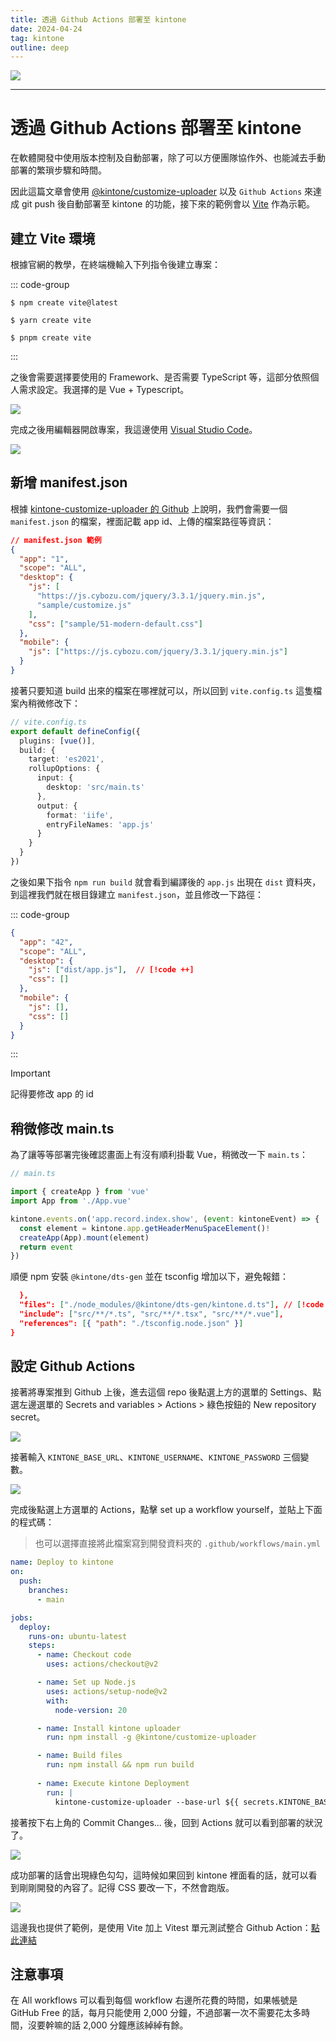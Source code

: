 ```yaml
---
title: 透過 Github Actions 部署至 kintone
date: 2024-04-24
tag: kintone
outline: deep
---
```


![](https://i.imgur.com/Z5fEdLw.jpeg)

--- 

# 透過 Github Actions 部署至 kintone

在軟體開發中使用版本控制及自動部署，除了可以方便團隊協作外、也能減去手動部署的繁瑣步驟和時間。

因此這篇文章會使用 [@kintone/customize-uploader](https://www.npmjs.com/package/@kintone/customize-uploader) 以及 `Github Actions` 來達成 git push 後自動部署至 kintone 的功能，接下來的範例會以 [Vite](https://vitejs.dev/) 作為示範。

## 建立 Vite 環境

根據官網的教學，在終端機輸入下列指令後建立專案：

::: code-group

```shell [NPM]
$ npm create vite@latest
```

```shell [Yarn]
$ yarn create vite
```

```shell [PNPM]
$ pnpm create vite
```
:::

之後會需要選擇要使用的 Framework、是否需要 TypeScript 等，這部分依照個人需求設定。我選擇的是 Vue + Typescript。

![](https://i.imgur.com/yVDVThK.png)

完成之後用編輯器開啟專案，我這邊使用 [Visual Studio Code](https://code.visualstudio.com/)。

![](https://i.imgur.com/dStsFRt.png)

## 新增 manifest.json

根據 [kintone-customize-uploader 的 Github](https://github.com/kintone/js-sdk/tree/master/packages/customize-uploader) 上說明，我們會需要一個 `manifest.json` 的檔案，裡面記載 app id、上傳的檔案路徑等資訊：

```json
// manifest.json 範例
{
  "app": "1",
  "scope": "ALL",
  "desktop": {
    "js": [
      "https://js.cybozu.com/jquery/3.3.1/jquery.min.js",
      "sample/customize.js"
    ],
    "css": ["sample/51-modern-default.css"]
  },
  "mobile": {
    "js": ["https://js.cybozu.com/jquery/3.3.1/jquery.min.js"]
  }
}
```

接著只要知道 build 出來的檔案在哪裡就可以，所以回到 `vite.config.ts` 這隻檔案內稍微修改下：

```ts
// vite.config.ts
export default defineConfig({
  plugins: [vue()],
  build: {
    target: 'es2021',
    rollupOptions: {
      input: {
        desktop: 'src/main.ts'
      },
      output: {
        format: 'iife',
        entryFileNames: 'app.js'
      }
    }
  }
})
```

之後如果下指令 `npm run build` 就會看到編譯後的 `app.js` 出現在 `dist` 資料夾，到這裡我們就在根目錄建立 `manifest.json`，並且修改一下路徑：

::: code-group
```json [manifest.json]
{
  "app": "42",
  "scope": "ALL",
  "desktop": {
    "js": ["dist/app.js"],  // [!code ++]
    "css": []
  },
  "mobile": {
    "js": [],
    "css": []
  }
}
```
:::

> [!IMPORTANT]
> 記得要修改 app 的 id

## 稍微修改 main.ts

為了讓等等部署完後確認畫面上有沒有順利掛載 Vue，稍微改一下 `main.ts`：

```js
// main.ts

import { createApp } from 'vue'
import App from './App.vue'

kintone.events.on('app.record.index.show', (event: kintoneEvent) => {
  const element = kintone.app.getHeaderMenuSpaceElement()!
  createApp(App).mount(element)
  return event
})
```

順便 npm 安裝 `@kintone/dts-gen` 並在 tsconfig 增加以下，避免報錯：

```json
  },
  "files": ["./node_modules/@kintone/dts-gen/kintone.d.ts"], // [!code ++]
  "include": ["src/**/*.ts", "src/**/*.tsx", "src/**/*.vue"],
  "references": [{ "path": "./tsconfig.node.json" }]
}
```

## 設定 Github Actions

接著將專案推到 Github 上後，進去這個 repo 後點選上方的選單的 Settings、點選左邊選單的 Secrets and variables > Actions > 綠色按鈕的 New repository secret。

![](https://i.imgur.com/Pfhuk7b.png)

接著輸入 `KINTONE_BASE_URL`、`KINTONE_USERNAME`、`KINTONE_PASSWORD` 三個變數。

![](https://i.imgur.com/kJBQoOB.png)

完成後點選上方選單的 Actions，點擊 set up a workflow yourself，並貼上下面的程式碼：

> 也可以選擇直接將此檔案寫到開發資料夾的 `.github/workflows/main.yml`

```yml
name: Deploy to kintone
on:
  push:
    branches:
      - main

jobs:
  deploy:
    runs-on: ubuntu-latest
    steps:
      - name: Checkout code
        uses: actions/checkout@v2

      - name: Set up Node.js
        uses: actions/setup-node@v2
        with:
          node-version: 20

      - name: Install kintone uploader
        run: npm install -g @kintone/customize-uploader

      - name: Build files
        run: npm install && npm run build
    
      - name: Execute kintone Deployment
        run: |
          kintone-customize-uploader --base-url ${{ secrets.KINTONE_BASE_URL }} --username ${{ secrets.KINTONE_USERNAME }} --password ${{ secrets.KINTONE_PASSWORD }} manifest.json
```

接著按下右上角的 Commit Changes... 後，回到 Actions 就可以看到部署的狀況了。

![](https://i.imgur.com/Rfw8jGr.png)

成功部署的話會出現綠色勾勾，這時候如果回到 kintone 裡面看的話，就可以看到剛剛開發的內容了。記得 CSS 要改一下，不然會跑版。

![](https://i.imgur.com/6uHk5qZ.png)

這邊我也提供了範例，是使用 Vite 加上 Vitest 單元測試整合 Github Action：[點此連結](https://github.com/daniel003051/vite-vanilla-kintone/tree/main)

## 注意事項

在 All workflows 可以看到每個 workflow 右邊所花費的時間，如果帳號是 GitHub Free 的話，每月只能使用 2,000 分鐘，不過部署一次不需要花太多時間，沒要幹嘛的話 2,000 分鐘應該綽綽有餘。


